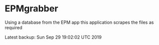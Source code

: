 # EPMgrabber
Using a database from the EPM app this application scrapes the files as required


Latest backup: Sun Sep 29 19:02:02 UTC 2019
